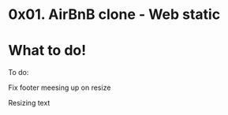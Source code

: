 # 0x01. AirBnB clone - Web static

# What to do!

To do:

Fix footer meesing up on resize

Resizing text 
